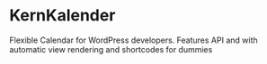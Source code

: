 # KernKalender
Flexible Calendar for WordPress developers. Features API and with automatic view rendering and shortcodes for dummies
